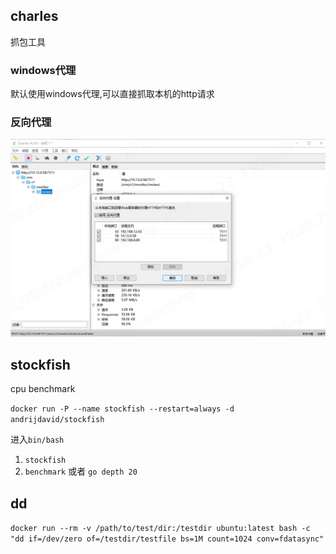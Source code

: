 ## charles

抓包工具

### windows代理

默认使用windows代理,可以直接抓取本机的http请求

### 反向代理

![sdfsa.png](.images/sdfsa.png)

## stockfish

cpu benchmark

`docker run -P --name stockfish --restart=always -d andrijdavid/stockfish`

进入`bin/bash`

1. `stockfish`
2. `benchmark` 或者 `go depth 20`

## dd

`docker run --rm -v /path/to/test/dir:/testdir ubuntu:latest bash -c "dd if=/dev/zero of=/testdir/testfile bs=1M count=1024 conv=fdatasync"`